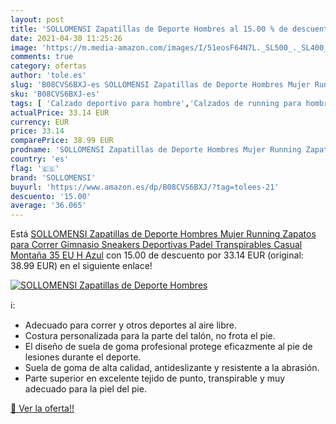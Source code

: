 ```yaml
---
layout: post
title: 'SOLLOMENSI Zapatillas de Deporte Hombres al 15.00 % de descuento'
date: 2021-04-30 11:25:26
image: 'https://m.media-amazon.com/images/I/51eosF64N7L._SL500_._SL400_.jpg'
comments: true
category: ofertas
author: 'tole.es'
slug: 'B08CVS6BXJ-es SOLLOMENSI Zapatillas de Deporte Hombres Mujer Running...'
sku: 'B08CVS6BXJ-es'
tags: [ 'Calzado deportivo para hombre','Calzados de running para hombre','Calzados para correr en asfalto para hombre','Zapatillas y calzado deportivo para hombre','Zapatos','Zapatos para hombre','Zapatos y complementos','sollomensi','zapatos', ]
actualPrice: 33.14 EUR
currency: EUR
price: 33.14
comparePrice: 38.99 EUR
prodname: 'SOLLOMENSI Zapatillas de Deporte Hombres Mujer Running Zapatos para Correr Gimnasio Sneakers Deportivas Padel Transpirables Casual Montaña 35 EU H Azul'
country: 'es'
flag: '🇪🇸'
brand: 'SOLLOMENSI'
buyurl: 'https://www.amazon.es/dp/B08CVS6BXJ/?tag=tolees-21'
descuento: '15.00'
average: '36.065'
---
```


Está [SOLLOMENSI Zapatillas de Deporte Hombres Mujer Running Zapatos para Correr Gimnasio Sneakers Deportivas Padel Transpirables Casual Montaña 35 EU H Azul](https://www.amazon.es/dp/B08CVS6BXJ/?tag=tolees-21) con 15.00 de descuento por 33.14 EUR (original: 38.99 EUR) en el siguiente enlace!

[![SOLLOMENSI Zapatillas de Deporte Hombres](https://m.media-amazon.com/images/I/51eosF64N7L._SL500_._SL400_.jpg)](https://www.amazon.es/dp/B08CVS6BXJ/?tag=tolees-21)

ℹ️:

- Adecuado para correr y otros deportes al aire libre.
- Costura personalizada para la parte del talón, no frota el pie.
- El diseño de suela de goma profesional protege eficazmente al pie de lesiones durante el deporte.
- Suela de goma de alta calidad, antideslizante y resistente a la abrasión.
- Parte superior en excelente tejido de punto, transpirable y muy adecuado para la piel del pie.

[🛒 Ver la oferta!!](https://www.amazon.es/dp/B08CVS6BXJ/?tag=tolees-21)
